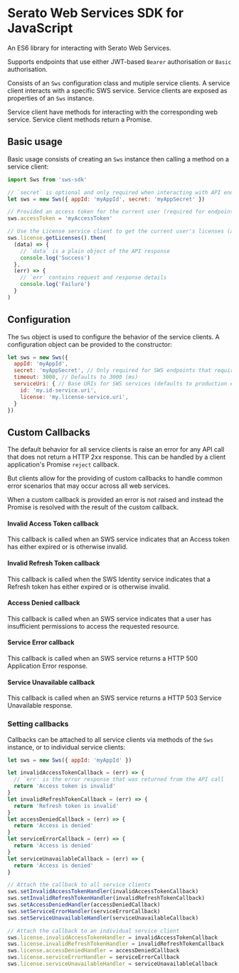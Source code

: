 # Serato Web Services SDK for JavaScript

An ES6 library for interacting with Serato Web Services.

Supports endpoints that use either JWT-based `Bearer` authorisation or `Basic` authorisation.

Consists of an `Sws` configuration class and mutiple service clients. A service client interacts with a specific SWS service.
Service clients are exposed as properties of an `Sws` instance.

Service client have methods for interacting with the corresponding web service. Service client methods return a Promise.

## Basic usage

Basic usage consists of creating an `Sws` instance then calling a method on a service client:

```javascript
import Sws from 'sws-sdk'

// `secret` is optional and only required when interacting with API endpoints that require Basic authentication
let sws = new Sws({ appId: 'myAppId', secret: 'myAppSecret' })

// Provided an access token for the current user (required for endpoints that use `Bearer` authorisation)
sws.accessToken = 'myAccessToken'

// Use the License service client to get the current user's licenses (all service methods return a Promise)
sws.license.getLicenses().then(
  (data) => {
    // `data` is a plain object of the API response
    console.log('Success')
  },
  (err) => {
    // `err` contains request and response details
    console.log('Failure')
  }
)
```

## Configuration

The `Sws` object is used to configure the behavior of the service clients. A configuration object
can be provided to the constructor:

```javascript
let sws = new Sws({
  appId: 'myAppId',
  secret: 'myAppSecret', // Only required for SWS endpoints that require `Basic` authentication
  timeout: 3000, // Defaults to 3000 (ms)
  serviceUri: { // Base URIs for SWS services (defaults to production endpoints)
    id: 'my.id-service.uri',
    license: 'my.license-service.uri',
  }
})
```

## Custom Callbacks

The default behavior for all service clients is raise an error for any API call that does
not return a HTTP 2xx response. This can be handled by a client application's Promise `reject` callback.

But clients allow for the providing of custom callbacks to handle common error scenarios that may occur
across all web services.

When a custom callback is provided an error is not raised and instead the Promise is resolved with the result
of the custom callback.

#### Invalid Access Token callback

This callback is called when an SWS service indicates that an Access token has either expired or is otherwise invalid.

#### Invalid Refresh Token callback

This callback is called when the SWS Identity service indicates that a Refresh token has either expired or is otherwise invalid.

#### Access Denied callback

This callback is called when an SWS service indicates that a user has insufficient permissions to access the requested resource.

#### Service Error callback

This callback is called when an SWS service returns a HTTP 500 Application Error response.

#### Service Unavailable callback

This callback is called when an SWS service returns a HTTP 503 Service Unavailable response.

### Setting callbacks

Callbacks can be attached to all service clients via methods of the `Sws` instance, or to individual service clients:

```javascript
let sws = new Sws({ appId: 'myAppId' })

let invalidAccessTokenCallback = (err) => {
  // `err` is the error response that was returned from the API call
  return 'Access token is invalid'
}
let invalidRefreshTokenCallback = (err) => {
  return 'Refresh token is invalid'
}
let accessDeniedCallback = (err) => {
  return 'Access is denied'
}
let serviceErrorCallback = (err) => {
  return 'Access is denied'
}
let serviceUnavailableCallback = (err) => {
  return 'Access is denied'
}

// Attach the callback to all service clients
sws.setInvalidAccessTokenHandler(invalidAccessTokenCallback)
sws.setInvalidRefreshTokenHandler(invalidRefreshTokenCallback)
sws.setAccessDeniedHandler(accessDeniedCallback)
sws.setServiceErrorHandler(serviceErrorCallback)
sws.setServiceUnavailableHandler(serviceUnavailableCallback)

// Attach the callback to an individual service client
sws.license.invalidAccessTokenHandler = invalidAccessTokenCallback
sws.license.invalidRefreshTokenHandler = invalidRefreshTokenCallback
sws.license.accessDeniedHandler = accessDeniedCallback
sws.license.serviceErrorHandler = serviceErrorCallback
sws.license.serviceUnavailableHandler = serviceUnavailableCallback
```
